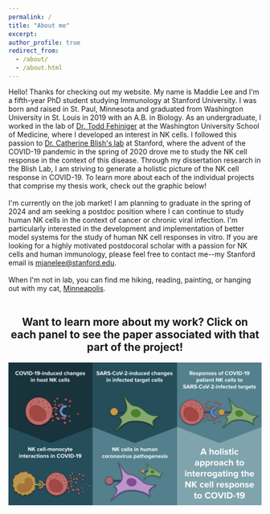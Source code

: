 ```yaml
---
permalink: /
title: "About me"
excerpt: 
author_profile: true
redirect_from: 
  - /about/
  - /about.html
---
```

Hello! Thanks for checking out my website. My name is Maddie Lee and I'm a fifth-year PhD student studying Immunology at Stanford University. I was born and raised in St. Paul, Minnesota and graduated from Washington University in St. Louis in 2019 with an A.B. in Biology. As an undergraduate, I worked in the lab of <a href="https://www.fehnigerlab.org/">Dr. Todd Fehiniger</a> at the Washington University School of Medicine, where I developed an interest in NK cells. I followed this passion to <a href="https://med.stanford.edu/blishlab.html">Dr. Catherine Blish's lab</a> at Stanford, where the advent of the COVID-19 pandemic in the spring of 2020 drove me to study the NK cell response in the context of this disease. Through my dissertation research in the Blish Lab, I am striving to generate a holistic picture of the NK cell response in COVID-19. To learn more about each of the individual projects that comprise my thesis work, check out the graphic below!
<br>
<br>
I'm currently on the job market! I am planning to graduate in the spring of 2024 and am seeking a postdoc position where I can continue to study human NK cells in the context of cancer or chronic viral infection. I'm particularly interested in the development and implementation of better model systems for the study of human NK cell responses in vitro. If you are looking for a highly motivated postdocoral scholar with a passion for NK cells and human immunology, please feel free to contact me--my Stanford email is mjanelee@stanford.edu.
<br>
<br>
When I'm not in lab, you can find me hiking, reading, painting, or hanging out with my cat, <a href="/files/minne!.jpg">Minneapolis</a>.
<br>
<br>
<html>
<body>
     <center>
      <h2>Want to learn more about my work? Click on each panel to see the paper associated with that part of the project!</h2>

<style>

#wrapper {
  width: 100%;
  max-width: 812px; /*actual width of image-- behaves strangely if exceeding this*/
  position: relative;
}

#wrapper img {
  max-width: 100%;
  position: relative;
}

#anchor-box-1 {
 # border: 4px solid red;
  height: 50%;
  width: 33%;
  position: absolute;
  left: 0%;
  top: 0%;
}
  #anchor-box-2 {
 # border: 4px solid blue;
  height: 50%;
  width: 33%;
  position: absolute;
  left: 33%;
  top: 0%;
}
   #anchor-box-3 {
 # border: 4px solid green;
  height: 50%;
  width: 33%;
  position: absolute;
  left: 67%;
  top: 50%;
}
     #anchor-box-4 {
 # border: 4px solid green;
  height: 50%;
  width: 33%;
  position: absolute;
  left: 67%;
  top: 0%;
}
       #anchor-box-5 {
 # border: 4px solid green;
  height: 50%;
  width: 33%;
  position: absolute;
  left: 33%;
  top: 50%;
}
      #anchor-box-6 {
 # border: 4px solid green;
  height: 50%;
  width: 33%;
  position: absolute;
  left: 0%;
  top: 50%;
}
</style>

<div id="wrapper">
  <img src="/files/Graphic_full.png" />
  <a id="anchor-box-1" alt="Multi-omic paper" title="Multi-omic paper" href="https://mjanelee.github.io/publication/multi-omic_profiling" target="_blank"></a>
  <a id="anchor-box-2" alt="NK Evasion paper" title="NK Evasion paper" href="https://mjanelee.github.io/publication/SARS-CoV-2_NK_escape" target="_blank"></a>
  <a id="anchor-box-3" alt="COVID NK review" title="COVID NK review" href="https://mjanelee.github.io/publication/COVID_NK_review" target="_blank"></a>
  <a id="anchor-box-4" alt="Stay tuned!" title="Stay tuned!" href="https://mjanelee.github.io/stay-tuned/" target="_blank"></a>
  <a id="anchor-box-5" alt="Stay tuned!" title="Stay tuned!" href="https://mjanelee.github.io/stay-tuned/" target="_blank"></a>
  <a id="anchor-box-6" alt="Stay tuned!" title="Stay tuned!" href="https://mjanelee.github.io/stay-tuned/" target="_blank"></a>
</div>


